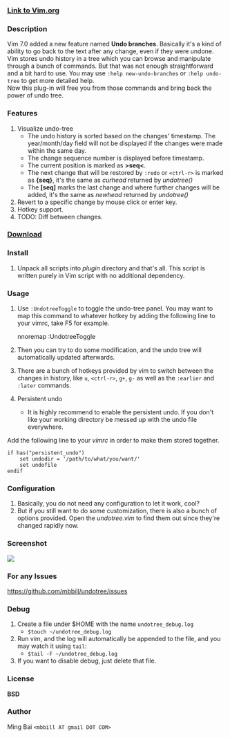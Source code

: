 ### [Link to Vim.org](http://www.vim.org/scripts/script.php?script_id=4177)

### Description
Vim 7.0 added a new feature named **Undo branches**. Basically it's a kind of ability to go back to the text after any change, even if they were undone. Vim stores undo history in a tree which you can browse and manipulate through a bunch of commands. But that was not enough straightforward and a bit hard to use. You may use `:help new-undo-branches` or `:help undo-tree` to get more detailed help.  
Now this plug-in will free you from those commands and bring back the power of undo tree.

### Features
 1. Visualize undo-tree
    * The undo history is sorted based on the changes' timestamp. The year/month/day field will not be displayed if the changes were made within the same day.
    * The change sequence number is displayed before timestamp.
    * The current position is marked as **>seq<**.
    * The next change that will be restored by `:redo` or `<ctrl-r>` is marked as **{seq}**, it's the same as *curhead* returned by *undotree()*
    * The **[seq]** marks the last change and where further changes will be added, it's the same as *newhead* returned by *undotree()*
 1. Revert to a specific change by mouse click or enter key.
 1. Hotkey support.
 1. TODO: Diff between changes.

### [Download](https://github.com/mbbill/undotree/tags)

### Install
 1. Unpack all scripts into *plugin* directory and that's all. This script is written purely in Vim script with no additional dependency.

### Usage
 1. Use `:UndotreeToggle` to toggle the undo-tree panel. You may want to map this command to whatever hotkey by adding the following line to your vimrc, take F5 for example.

    nnoremap    <F5>    :UndotreeToggle<cr>

 1. Then you can try to do some modification, and the undo tree will automatically updated afterwards.
 1. There are a bunch of hotkeys provided by vim to switch between the changes in history, like `u`, `<ctrl-r>`, `g+`, `g-` as well as the `:earlier` and `:later` commands.
 1. Persistent undo
    * It is highly recommend to enable the persistent undo. If you don't like your working directory be messed up with the undo file everywhere.

Add the following line to your *vimrc* in order to make them stored together.

    if has("persistent_undo")
        set undodir = '/path/to/what/you/want/'
        set undofile
    endif

### Configuration
 1. Basically, you do not need any configuration to let it work, cool?
 1. But if you still want to do some customization, there is also a bunch of options provided. Open the *undotree.vim* to find them out since they're changed rapidly now.

### Screenshot
![](http://files.myopera.com/mbbill/files/undotree.png)

### For any Issues
https://github.com/mbbill/undotree/issues

### Debug
 1. Create a file under $HOME with the name `undotree_debug.log`
    * `$touch ~/undotree_debug.log`
 1. Run vim, and the log will automatically be appended to the file, and you may watch it using `tail`:
    * `$tail -F ~/undotree_debug.log`
 1. If you want to disable debug, just delete that file.

### License
**BSD**

### Author
Ming Bai  `<mbbill AT gmail DOT COM>`
